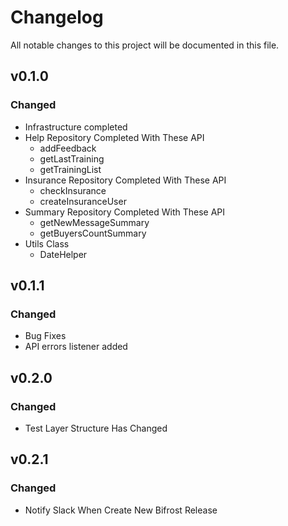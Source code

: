 # Changelog
All notable changes to this project will be documented in this file.

## v0.1.0
### Changed
- Infrastructure completed
- Help Repository Completed With These API
  - addFeedback
  - getLastTraining
  - getTrainingList
- Insurance Repository Completed With These API
  - checkInsurance
  - createInsuranceUser
- Summary Repository Completed With These API
  - getNewMessageSummary
  - getBuyersCountSummary
- Utils Class
  - DateHelper

## v0.1.1
### Changed
- Bug Fixes
- API errors listener added

## v0.2.0
### Changed
- Test Layer Structure Has Changed

## v0.2.1
### Changed
- Notify Slack When Create New Bifrost Release